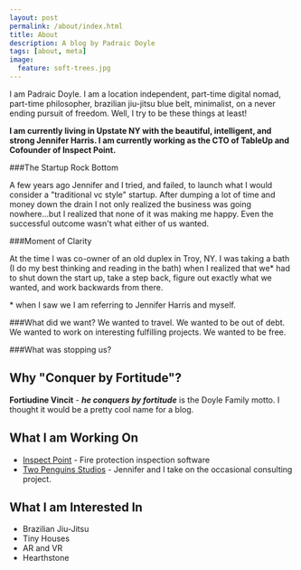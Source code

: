 ```yaml
---
layout: post
permalink: /about/index.html
title: About
description: A blog by Padraic Doyle
tags: [about, meta]
image:
  feature: soft-trees.jpg
---
```


I am Padraic Doyle.  I am a location independent, part-time digital nomad, part-time philosopher, brazilian jiu-jitsu blue belt, minimalist, on a never ending pursuit of freedom.  Well, I try to be these things at least!

**I am currently living in Upstate NY with the beautiful, intelligent, and strong Jennifer Harris.  I am currently working as the CTO of TableUp and Cofounder of Inspect Point.**

###The Startup Rock Bottom

A few years ago Jennifer and I tried, and failed, to launch what I would consider a "traditional vc style" startup.  After dumping a lot of time and money down the drain I not only realized the business was going nowhere...but I realized that none of it was making me happy.  Even the successful outcome wasn't what either of us wanted.

###Moment of Clarity

At the time I was co-owner of an old duplex in Troy, NY.  I was taking a bath (I do my best thinking and reading in the bath) when I realized that we* had to shut down the start up, take a step back, figure out exactly what we wanted, and work backwards from there.

\* when I saw we I am referring to Jennifer Harris and myself.

###What did we want?
We wanted to travel.  We wanted to be out of debt.  We wanted to work on interesting fulfilling projects.  We wanted to be free.

###What was stopping us?


## Why "Conquer by Fortitude"?
**Fortiudine Vincit** - ***he conquers by fortitude*** is the Doyle Family motto.  I thought it would be a pretty cool name for a blog.

## What I am Working On
- [Inspect Point](http://www.inspectpoint.com/) - Fire protection inspection software
- [Two Penguins Studios](http://www.twopenguinsstudios.com) - Jennifer and I take on the occasional consulting project.

## What I am Interested In
- Brazilian Jiu-Jitsu
- Tiny Houses
- AR and VR
- Hearthstone
 
